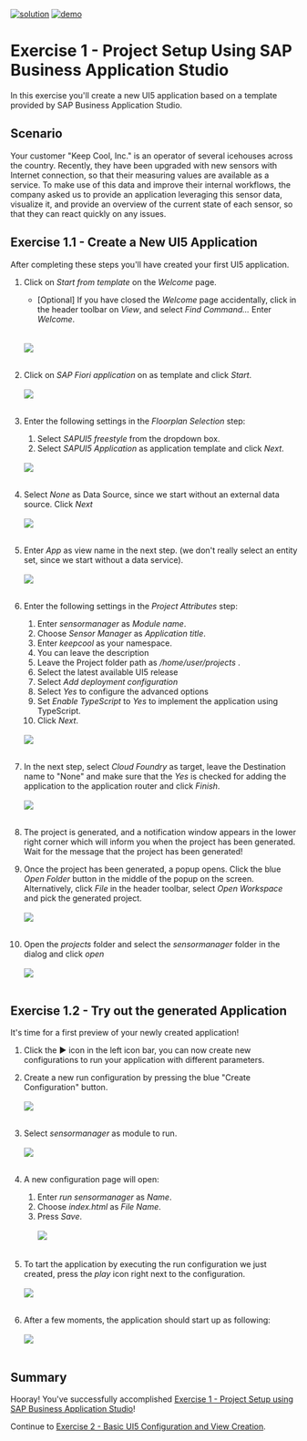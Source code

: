 [![solution](https://flat.badgen.net/badge/solution/available/green?icon=github)](../../../../tree/code/ex1)
[![demo](https://flat.badgen.net/badge/demo/deployed/blue?icon=chrome)](https://SAP-samples.github.io/teched2022-AD163/ex1/sensormanager/webapp/)

# Exercise 1 - Project Setup Using SAP Business Application Studio

In this exercise you'll create a new UI5 application based on a template provided by SAP Business Application Studio.

## Scenario

Your customer "Keep Cool, Inc." is an operator of several icehouses across the country. Recently, they have been upgraded with new sensors with Internet connection, so that their measuring values are available as a service. To make use of this data and improve their internal workflows, the company asked us to provide an application leveraging this sensor data, visualize it, and provide an overview of the current state of each sensor, so that they can react quickly on any issues.

## Exercise 1.1 - Create a New UI5 Application

After completing these steps you'll have created your first UI5 application.

1. Click on *Start from template* on the *Welcome* page.
    * [Optional] If you have closed the *Welcome* page accidentally, click in the header toolbar on *View*, and select *Find Command...*  Enter *Welcome*.</ul>
<br><br>![](images/01_01_0010.png)<br><br>

2. Click on *SAP Fiori application* on as template and click *Start*.
<br><br>![](images/01_01_0012.png)<br><br>

3. Enter the following settings in the *Floorplan Selection* step:
    1. Select *SAPUI5 freestyle* from the dropdown box.
    2. Select *SAPUI5 Application* as application template and click *Next*.</ol>
<br>![](images/01_01_0013.png)<br><br><ol>

4. Select *None* as Data Source, since we start without an external data source. Click *Next*
<br><br>![](images/01_01_0014.png)<br><br>

5. Enter *App* as view name in the next step. (we don't really select an entity set, since we start without a data service).
<br><br>![](images/01_01_0015.png)<br><br>

6. Enter the following settings in the *Project Attributes* step:
    1. Enter *sensormanager* as *Module name*.
    2. Choose *Sensor Manager* as *Application title*.
    3. Enter *keepcool* as your namespace.
    4. You can leave the description
    5. Leave the Project folder path as */home/user/projects* .
    6. Select the latest available UI5 release
    7. Select *Add deployment configuration*
    8. Select *Yes* to configure the advanced options
    9. Set *Enable TypeScript* to *Yes* to implement the application using TypeScript.
    10. Click *Next*. </ol>
<br>![](images/01_01_0016.png)<br><br><ol>

7. In the next step, select *Cloud Foundry* as target, leave the Destination name to "None" and make sure that the *Yes* is checked for adding the application to the application router and click *Finish*.  </ul>
<br><br>![](images/01_01_0017.png)<br><br>

8. The project is generated, and a notification window appears in the lower right corner which will inform you when the project has been generated. Wait for the message that the project has been generated!

9.  Once the project has been generated, a popup opens. Click the blue *Open Folder* button in the middle of the popup on the screen. Alternatively, click *File* in the header toolbar, select *Open Workspace* and pick the generated project.  </ul>
<br><br>![](images/01_01_0019.png)<br><br>

10. Open the *projects* folder and select the *sensormanager* folder in the dialog and click *open*
<br><br>![](images/01_01_0020.png)<br><br>

## Exercise 1.2 - Try out the generated Application

It's time for a first preview of your newly created application!

1. Click the &#9654; icon in the left icon bar, you can now create new configurations to run your application with different parameters.

2. Create a new run configuration by pressing the blue "Create Configuration" button.
<br><br>![](images/01_02_0010.png)<br><br>

3. Select *sensormanager* as module to run.
<br><br>![](images/01_02_0020.png)<br><br>

4. A new configuration page will open:
    1. Enter *run sensormanager* as *Name*.
    2. Choose *index.html* as *File Name*.
    3. Press *Save*.
<br><br>![](images/01_02_0030.png)<br><br>

5. To tart the application by executing the run configuration we just created, press the *play* icon right next to the configuration.
<br><br>![](images/01_02_0040.png)<br><br>

5. After a few moments, the application should start up as following:
<br><br>![](images/01_02_0050.png)<br><br>

## Summary

Hooray! You've successfully accomplished [Exercise 1 - Project Setup using SAP Business Application Studio](#exercise-1---project-setup-using-sap-business-applicationsstudio)!

Continue to [Exercise 2 - Basic UI5 Configuration and  View Creation](../ex2/README.md).
